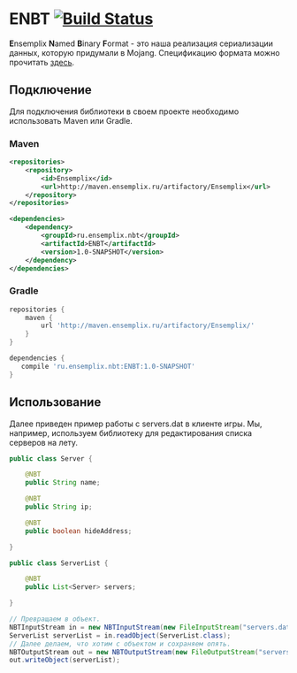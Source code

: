ENBT [![Build Status](https://travis-ci.org/Ensemplix/ENBT.svg?branch=master)](https://travis-ci.org/Ensemplix/ENBT)
============
**E**nsemplix **N**amed **B**inary **F**ormat - это наша реализация сериализации данных, которую придумали в Mojang. Спецификацию формата можно прочитать [здесь](http://goo.gl/1H3qr2). 

## Подключение

Для подключения библиотеки в своем проекте необходимо использовать Maven или Gradle.

### Maven
```xml
<repositories>
    <repository>
        <id>Ensemplix</id>
        <url>http://maven.ensemplix.ru/artifactory/Ensemplix</url>
    </repository>
</repositories>

<dependencies>
    <dependency>
        <groupId>ru.ensemplix.nbt</groupId>
        <artifactId>ENBT</artifactId>
        <version>1.0-SNAPSHOT</version>
    </dependency>
</dependencies>
```

### Gradle
```gradle
repositories {
    maven {
        url 'http://maven.ensemplix.ru/artifactory/Ensemplix/'
    }
}

dependencies {
   compile 'ru.ensemplix.nbt:ENBT:1.0-SNAPSHOT'
}
```
## Использование
Далее приведен пример работы с servers.dat в клиенте игры. Мы, например, используем библиотеку для редактирования списка серверов на лету.
```java
public class Server {

    @NBT
    public String name;

    @NBT
    public String ip;

    @NBT
    public boolean hideAddress;

}
```
```java
public class ServerList {

    @NBT
    public List<Server> servers;

}
```
```java
// Превращаем в объект.
NBTInputStream in = new NBTInputStream(new FileInputStream("servers.dat"), false);
ServerList serverList = in.readObject(ServerList.class);
// Далее делаем, что хотим с объектом и сохраняем опять.
NBTOutputStream out = new NBTOutputStream(new FileOutputStream("servers.dat"), false);
out.writeObject(serverList);
```
